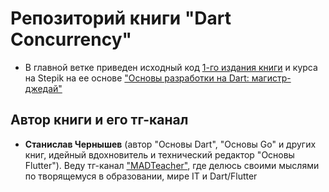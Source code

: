 # Репозиторий книги "Dart Concurrency"
- В главной ветке приведен исходный код [1-го издания книги](https://boosty.to/madteacher/posts/49138b26-d231-49e9-83c7-c38666fe9602?share=post_link) и курса на Stepik на ее основе ["Основы разработки на Dart: магистр-джедай"](https://stepik.org/a/248159)


## Автор книги и его тг-канал
- **Станислав Чернышев** (автор "Основы Dart", "Основы Go" и других книг, идейный вдохновитель и технический редактор "Основы Flutter"). Веду тг-канал ["MADTeacher"](https://t.me/+FfxRnFhth7IyNDBi), где делюсь своими мыслями по творящемуся в образовании, мире IT и Dart/Flutter
